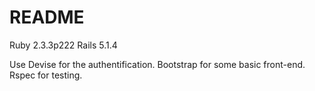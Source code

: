 # README

Ruby 2.3.3p222
Rails 5.1.4

Use Devise for the authentification.
Bootstrap for some basic front-end.
Rspec for testing.
